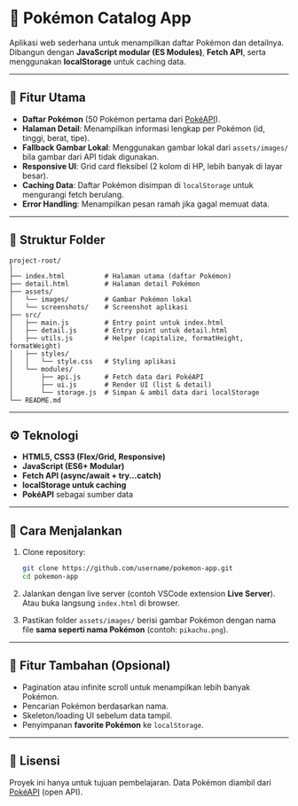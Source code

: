 # 🐾 Pokémon Catalog App

Aplikasi web sederhana untuk menampilkan daftar Pokémon dan detailnya.
Dibangun dengan **JavaScript modular (ES Modules)**, **Fetch API**, serta menggunakan **localStorage** untuk caching data.

---

## 🚀 Fitur Utama

* **Daftar Pokémon** (50 Pokémon pertama dari [PokéAPI](https://pokeapi.co/)).
* **Halaman Detail**: Menampilkan informasi lengkap per Pokémon (id, tinggi, berat, tipe).
* **Fallback Gambar Lokal**: Menggunakan gambar lokal dari `assets/images/` bila gambar dari API tidak digunakan.
* **Responsive UI**: Grid card fleksibel (2 kolom di HP, lebih banyak di layar besar).
* **Caching Data**: Daftar Pokémon disimpan di `localStorage` untuk mengurangi fetch berulang.
* **Error Handling**: Menampilkan pesan ramah jika gagal memuat data.

---

## 📂 Struktur Folder

```
project-root/
│
├── index.html          # Halaman utama (daftar Pokémon)
├── detail.html         # Halaman detail Pokémon
├── assets/
│   └── images/         # Gambar Pokémon lokal
│   └── screenshots/    # Screenshot aplikasi
├── src/
│   ├── main.js         # Entry point untuk index.html
│   ├── detail.js       # Entry point untuk detail.html
│   ├── utils.js        # Helper (capitalize, formatHeight, formatWeight)
│   ├── styles/
│   │   └── style.css   # Styling aplikasi
│   └── modules/
│       ├── api.js      # Fetch data dari PokéAPI
│       ├── ui.js       # Render UI (list & detail)
│       └── storage.js  # Simpan & ambil data dari localStorage
└── README.md
```

---

## ⚙️ Teknologi

* **HTML5, CSS3 (Flex/Grid, Responsive)**
* **JavaScript (ES6+ Modular)**
* **Fetch API (async/await + try...catch)**
* **localStorage untuk caching**
* **PokéAPI** sebagai sumber data

---

## 📖 Cara Menjalankan

1. Clone repository:

   ```bash
   git clone https://github.com/username/pokemon-app.git
   cd pokemon-app
   ```
2. Jalankan dengan live server (contoh VSCode extension **Live Server**).
   Atau buka langsung `index.html` di browser.
3. Pastikan folder `assets/images/` berisi gambar Pokémon dengan nama file **sama seperti nama Pokémon** (contoh: `pikachu.png`).

---

## 🔮 Fitur Tambahan (Opsional)

* Pagination atau infinite scroll untuk menampilkan lebih banyak Pokémon.
* Pencarian Pokémon berdasarkan nama.
* Skeleton/loading UI sebelum data tampil.
* Penyimpanan **favorite Pokémon** ke `localStorage`.

---

## 📌 Lisensi

Proyek ini hanya untuk tujuan pembelajaran.
Data Pokémon diambil dari [PokéAPI](https://pokeapi.co/) (open API).

